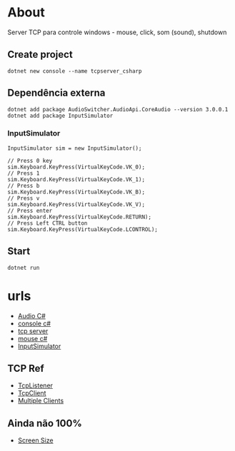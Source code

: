 
# About

Server TCP para controle windows - mouse, click, som (sound), shutdown

## Create project

```
dotnet new console --name tcpserver_csharp
```

## Dependência externa

```
dotnet add package AudioSwitcher.AudioApi.CoreAudio --version 3.0.0.1
dotnet add package InputSimulator
```

### InputSimulator

```
InputSimulator sim = new InputSimulator();

// Press 0 key
sim.Keyboard.KeyPress(VirtualKeyCode.VK_0);
// Press 1
sim.Keyboard.KeyPress(VirtualKeyCode.VK_1);
// Press b
sim.Keyboard.KeyPress(VirtualKeyCode.VK_B);
// Press v
sim.Keyboard.KeyPress(VirtualKeyCode.VK_V);
// Press enter
sim.Keyboard.KeyPress(VirtualKeyCode.RETURN);
// Press Left CTRL button
sim.Keyboard.KeyPress(VirtualKeyCode.LCONTROL);
```

## Start

```
dotnet run
```

# urls

- [Audio C#](https://github.com/xenolightning/AudioSwitcher)
- [console c#](https://aka.ms/new-console-template)
- [tcp server](https://learn.microsoft.com/pt-br/dotnet/api/system.net.sockets.tcplistener?view=net-7.0)
- [mouse c#](https://stackoverflow.com/questions/2416748/how-do-you-simulate-mouse-click-in-c)
- [InputSimulator](https://ourcodeworld.com/articles/read/520/simulating-keypress-in-the-right-way-using-inputsimulator-with-csharp-in-winforms)

## TCP Ref

- [TcpListener](https://learn.microsoft.com/pt-br/dotnet/api/system.net.sockets.tcplistener?view=net-7.0)
- [TcpClient](https://learn.microsoft.com/pt-br/dotnet/api/system.net.sockets.tcpclient?view=net-7.0)
- [Multiple Clients](https://stackoverflow.com/questions/5339782/how-do-i-get-tcplistener-to-accept-multiple-connections-and-work-with-each-one-i)

## Ainda não 100%

- [Screen Size](https://stackoverflow.com/questions/43739898/c-sharp-screen-size-without-references-in-interactive)
